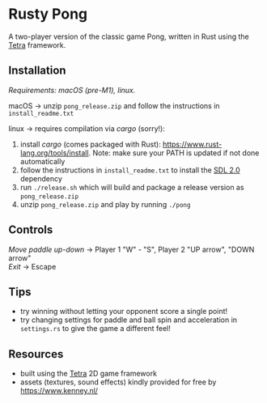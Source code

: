 # Rusty Pong

A two-player version of the classic game Pong, written in Rust using the [Tetra](https://tetra.seventeencups.net/) framework.

## Installation

_Requirements: macOS (pre-M1), linux._

macOS -> unzip `pong_release.zip` and follow the instructions in `install_readme.txt`

linux -> requires compilation via _cargo_ (sorry!):

1. install _cargo_ (comes packaged with Rust): https://www.rust-lang.org/tools/install. Note: make sure your PATH is updated if not done automatically
2. follow the instructions in `install_readme.txt` to install the [SDL 2.0](https://www.libsdl.org/index.php) dependency
3. run `./release.sh` which will build and package a release version as `pong_release.zip`
4. unzip `pong_release.zip` and play by running `./pong`

## Controls

_Move paddle up-down_ -> Player 1 "W" - "S", Player 2 "UP arrow", "DOWN arrow"  
_Exit_ -> Escape

## Tips

- try winning without letting your opponent score a single point!
- try changing settings for paddle and ball spin and acceleration in `settings.rs` to give the game a different feel!

## Resources

- built using the [Tetra](https://tetra.seventeencups.net/) 2D game framework
- assets (textures, sound effects) kindly provided for free by https://www.kenney.nl/

